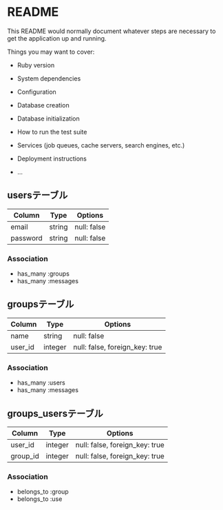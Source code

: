 # README

This README would normally document whatever steps are necessary to get the
application up and running.

Things you may want to cover:

* Ruby version

* System dependencies

* Configuration

* Database creation

* Database initialization

* How to run the test suite

* Services (job queues, cache servers, search engines, etc.)

* Deployment instructions

* ...

## usersテーブル

|Column|Type|Options|
|------|----|-------|
|email|string|null: false|
|password|string|null: false|
### Association
- has_many :groups
- has_many :messages

## groupsテーブル

|Column|Type|Options|
|------|----|-------|
|name|string|null: false|
|user_id|integer|null: false, foreign_key: true|
### Association
- has_many :users
- has_many :messages

## groups_usersテーブル

|Column|Type|Options|
|------|----|-------|
|user_id|integer|null: false, foreign_key: true|
|group_id|integer|null: false, foreign_key: true|

### Association
- belongs_to :group
- belongs_to :use
